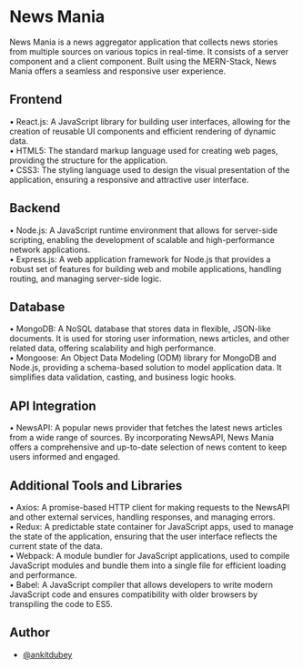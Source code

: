 
# News Mania

News Mania is a news aggregator application that collects news stories from multiple sources on various topics in real-time. It consists of a server component and a client component. Built using the MERN-Stack, News Mania offers a seamless and responsive user experience.


## Frontend

• React.js: A JavaScript library for building user interfaces, allowing for the creation of reusable UI components and efficient rendering of dynamic data.  
• HTML5: The standard markup language used for creating web pages, providing the structure for the application.  
• CSS3: The styling language used to design the visual presentation of the application, ensuring a responsive and attractive user interface.


## Backend
• Node.js: A JavaScript runtime environment that allows for server-side scripting, enabling the development of scalable and high-performance network applications.  
• Express.js: A web application framework for Node.js that provides a robust set of features for building web and mobile applications, handling routing, and managing server-side logic.
## Database
• MongoDB: A NoSQL database that stores data in flexible, JSON-like documents. It is used for storing user information, news articles, and other related data, offering scalability and high performance.  
• Mongoose: An Object Data Modeling (ODM) library for MongoDB and Node.js, providing a schema-based solution to model application data. It simplifies data validation, casting, and business logic hooks.
## API Integration
• NewsAPI: A popular news provider that fetches the latest news articles from a wide range of sources. By incorporating NewsAPI, News Mania offers a comprehensive and up-to-date selection of news content to keep users informed and engaged.
## Additional Tools and Libraries
• Axios: A promise-based HTTP client for making requests to the NewsAPI and other external services, handling responses, and managing errors.  
• Redux: A predictable state container for JavaScript apps, used to manage the state of the application, ensuring that the user interface reflects the current state of the data.  
• Webpack: A module bundler for JavaScript applications, used to compile JavaScript modules and bundle them into a single file for efficient loading and performance.  
• Babel: A JavaScript compiler that allows developers to write modern JavaScript code and ensures compatibility with older browsers by transpiling the code to ES5.
## Author

- [@ankitdubey](https://github.com/Ankit1dubey2)

